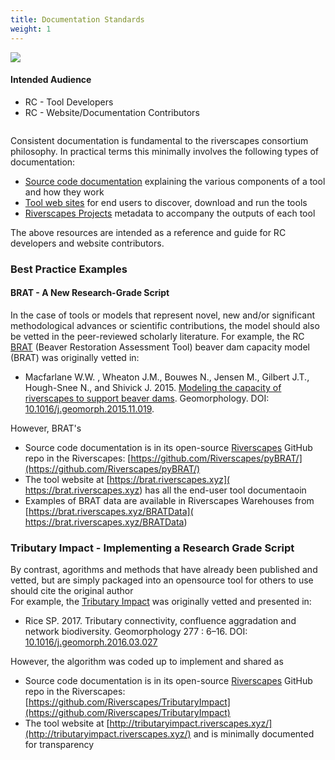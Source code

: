 ```yaml
---
title: Documentation Standards
weight: 1
---
```



<div class="row small-up-2 medium-up-3">
  <div class="column">
    <div class="card">
      <img src="{{ site.baseurl }}/assets/images/audience.png">
      <div class="card-section">
        <h4>Intended Audience</h4>
        <ul>
        <li>RC - Tool Developers </li>
        <li>RC - Website/Documentation Contributors </li>
        </ul>
      </div>
    </div>
  </div>

</div>




Consistent documentation is fundamental to the riverscapes consortium philosophy. In practical terms this minimally involves the following types of documentation:

* [Source code documentation](Source_Code) explaining the various components of a tool and how they work
* [Tool web sites](WebSites) for end users to discover, download and run the tools
* [Riverscapes Projects](Riverscapes_Projects) metadata to accompany the outputs of each tool

The above resources are intended as a reference and guide for  RC developers and website contributors. 

### Best Practice Examples

#### BRAT - A New Research-Grade Script
In the case of tools or models that represent novel, new and/or significant methodological advances or scientific contributions, the model should also be vetted  in the peer-reviewed scholarly literature. For example, the RC [BRAT](http://brat.riverscapes.xyz) (Beaver Restoration Assessment Tool) beaver dam capacity model (BRAT) was originally vetted in:
- Macfarlane W.W. , Wheaton J.M., Bouwes N., Jensen M., Gilbert J.T., Hough-Snee N., and Shivick J. 2015. [Modeling the capacity of riverscapes to support beaver dams](https://www.researchgate.net/publication/285590037_Modeling_the_capacity_of_riverscapes_to_support_beaver_dams). Geomorphology. DOI: [10.1016/j.geomorph.2015.11.019](http://dx.doi.org/10.1016/j.geomorph.2015.11.019).

However, BRAT's 
- Source code documentation is in its open-source [Riverscapes](https://github.com/Riverscapes) GitHub repo in the Riverscapes: 
[https://github.com/Riverscapes/pyBRAT/](https://github.com/Riverscapes/pyBRAT/)
- The tool website at [https://brat.riverscapes.xyz]( https://brat.riverscapes.xyz) has all the end-user tool documentaoin
- Examples of BRAT data are available in Riverscapes Warehouses from  [https://brat.riverscapes.xyz/BRATData]( https://brat.riverscapes.xyz/BRATData)  

### Tributary Impact - Implementing a Research Grade Script
By contrast, agorithms and methods that have already been published and vetted, but are simply packaged into an opensource tool for others to use should cite the original author   
 For example, the [Tributary Impact](http://tributaryimpact.riverscapes.xyz/) was originally vetted and presented in:
- Rice SP. 2017. Tributary connectivity, confluence aggradation and network biodiversity. Geomorphology 277 : 6–16. DOI: [10.1016/j.geomorph.2016.03.027](http://dx.doi.org/10.1016/j.geomorph.2016.03.027)

However, the algorithm was coded up to implement and shared as
- Source code documentation is in its open-source [Riverscapes](https://github.com/Riverscapes) GitHub repo in the Riverscapes: 
[https://github.com/Riverscapes/TributaryImpact](https://github.com/Riverscapes/TributaryImpact)
- The tool website at [http://tributaryimpact.riverscapes.xyz/](http://tributaryimpact.riverscapes.xyz/) and is minimally documented for transparency

